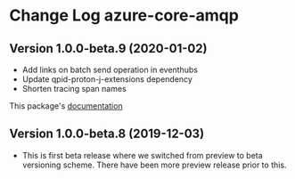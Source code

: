 # Change Log azure-core-amqp

## Version 1.0.0-beta.9 (2020-01-02)
- Add links on batch send operation in eventhubs
- Update qpid-proton-j-extensions dependency
- Shorten tracing span names

This package's
[documentation](https://github.com/Azure/azure-sdk-for-java/blob/master/sdk/core/azure-core-amqp/README.md)

## Version 1.0.0-beta.8 (2019-12-03)
- This is first beta release where we switched from preview to beta versioning scheme. There have been more preview release prior to this.
